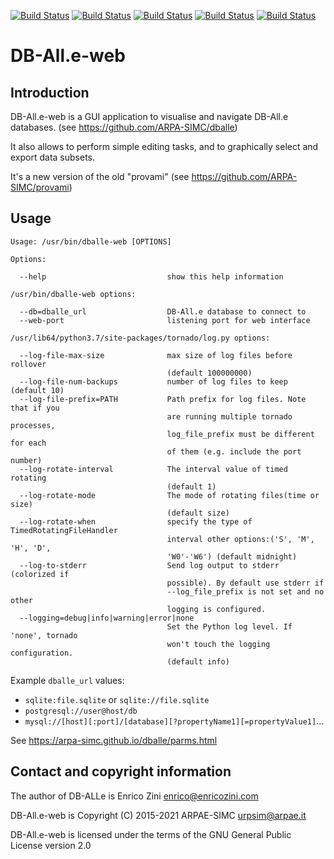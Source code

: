 [![Build Status](https://simc.arpae.it/moncic-ci/dballe-web/centos7.png)](https://simc.arpae.it/moncic-ci/dballe-web/)
[![Build Status](https://simc.arpae.it/moncic-ci/dballe-web/centos8.png)](https://simc.arpae.it/moncic-ci/dballe-web/)
[![Build Status](https://simc.arpae.it/moncic-ci/dballe-web/fedora32.png)](https://simc.arpae.it/moncic-ci/dballe-web/)
[![Build Status](https://simc.arpae.it/moncic-ci/dballe-web/fedora34.png)](https://simc.arpae.it/moncic-ci/dballe-web/)
[![Build Status](https://copr.fedorainfracloud.org/coprs/simc/stable/package/dballe-web/status_image/last_build.png)](https://copr.fedorainfracloud.org/coprs/simc/stable/package/dballe-web/)

DB-All.e-web
===============================================================


Introduction
------------

DB-All.e-web is a GUI application to visualise and navigate DB-All.e databases.
(see https://github.com/ARPA-SIMC/dballe)

It also allows to perform simple editing tasks, and to graphically select and
export data subsets.

It's a new version of the old "provami" (see https://github.com/ARPA-SIMC/provami)

Usage
-----

```
Usage: /usr/bin/dballe-web [OPTIONS]

Options:

  --help                           show this help information

/usr/bin/dballe-web options:

  --db=dballe_url                  DB-All.e database to connect to
  --web-port                       listening port for web interface

/usr/lib64/python3.7/site-packages/tornado/log.py options:

  --log-file-max-size              max size of log files before rollover
                                   (default 100000000)
  --log-file-num-backups           number of log files to keep (default 10)
  --log-file-prefix=PATH           Path prefix for log files. Note that if you
                                   are running multiple tornado processes,
                                   log_file_prefix must be different for each
                                   of them (e.g. include the port number)
  --log-rotate-interval            The interval value of timed rotating
                                   (default 1)
  --log-rotate-mode                The mode of rotating files(time or size)
                                   (default size)
  --log-rotate-when                specify the type of TimedRotatingFileHandler
                                   interval other options:('S', 'M', 'H', 'D',
                                   'W0'-'W6') (default midnight)
  --log-to-stderr                  Send log output to stderr (colorized if
                                   possible). By default use stderr if
                                   --log_file_prefix is not set and no other
                                   logging is configured.
  --logging=debug|info|warning|error|none 
                                   Set the Python log level. If 'none', tornado
                                   won't touch the logging configuration.
                                   (default info)
```

Example `dballe_url` values:
 - `sqlite:file.sqlite` or `sqlite://file.sqlite`
 - `postgresql://user@host/db`
 - `mysql://[host][:port]/[database][?propertyName1][=propertyValue1]`…
 
See https://arpa-simc.github.io/dballe/parms.html

Contact and copyright information
---------------------------------

The author of DB-ALLe is Enrico Zini <enrico@enricozini.com>

DB-All.e-web is Copyright (C) 2015-2021 ARPAE-SIMC <urpsim@arpae.it>

DB-All.e-web is licensed under the terms of the GNU General Public License version 2.0
